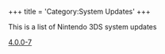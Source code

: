 +++
title = 'Category:System Updates'
+++

This is a list of Nintendo 3DS system updates

[4.0.0-7](4.0.0-7 "wikilink")
